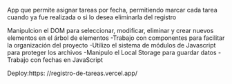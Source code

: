 App que permite asignar tareas por fecha, permitiendo marcar cada tarea cuando ya fue realizada o si lo desea eliminarla del registro

Manipulcion el DOM para seleccionar, modificar, eliminar y crear nuevos elementos en el árbol de elementos
-Trabajo con componentes para facilitar la organización del proyecto
-Utilizo el sistema de módulos de Javascript para proteger los archivos
-Manipulo el Local Storage para guardar datos
-Trabajo con fechas en JavaScript

Deploy:https: //registro-de-tareas.vercel.app/
